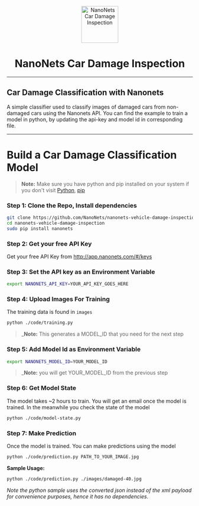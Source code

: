 <div align="center">
  <a href="https://nanonets.com/">
    <img src="https://nanonets.com/logo.png" alt="NanoNets Car Damage Inspection" width="100"/>
    </a>
</div>

<h1 align="center">NanoNets Car Damage Inspection</h1>

** **

## Car Damage Classification with Nanonets

A simple classifier used to classify images of damaged cars from non-damaged cars using the Nanonets API. You can find the example to train a model in python, by updating the api-key and model id in corresponding file.

** **

# Build a Car Damage Classification Model

>**Note:** Make sure you have python and pip installed on your system if you don't visit
[Python](https://www.python.org/downloads/release/python-2714/), 
[pip](https://pip.pypa.io/en/stable/installing/)


### Step 1: Clone the Repo, Install dependencies
```bash
git clone https://github.com/NanoNets/nanonets-vehicle-damage-inspection.git
cd nanonets-vehicle-damage-inspection
sudo pip install nanonets
```

### Step 2: Get your free API Key
Get your free API Key from http://app.nanonets.com/#/keys

### Step 3: Set the API key as an Environment Variable
```bash
export NANONETS_API_KEY=YOUR_API_KEY_GOES_HERE
```

### Step 4: Upload Images For Training
The training data is found in ```images``` 
```bash
python ./code/training.py
```
 >_**Note:** This generates a MODEL_ID that you need for the next step

### Step 5: Add Model Id as Environment Variable
```bash
export NANONETS_MODEL_ID=YOUR_MODEL_ID
```
 >_**Note:** you will get YOUR_MODEL_ID from the previous step

### Step 6: Get Model State
The model takes ~2 hours to train. You will get an email once the model is trained. In the meanwhile you check the state of the model
```bash
python ./code/model-state.py
```

### Step 7: Make Prediction
Once the model is trained. You can make predictions using the model
```bash
python ./code/prediction.py PATH_TO_YOUR_IMAGE.jpg
```

**Sample Usage:**
```bash
python ./code/prediction.py ./images/damaged-40.jpg
```


*Note the python sample uses the converted json instead of the xml payload for convenience purposes, hence it has no dependencies.*
